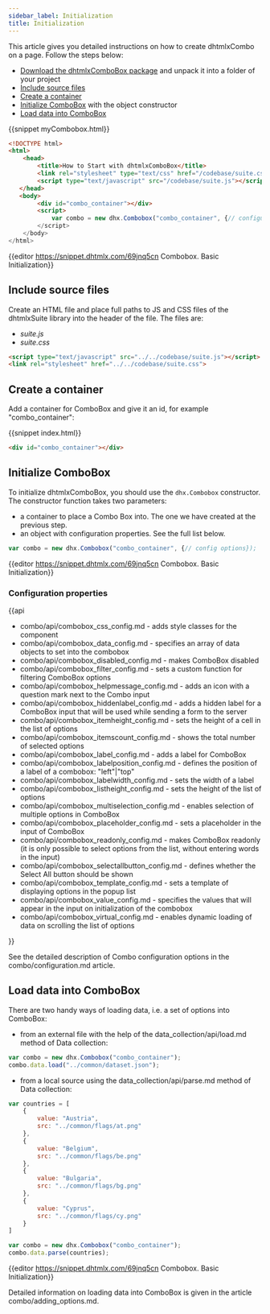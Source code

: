 ```yaml
---
sidebar_label: Initialization
title: Initialization
---          
```


This article gives you detailed instructions on how to create dhtmlxCombo on a page. Follow the steps below:

- [Download the dhtmlxComboBox package](https://dhtmlx.com/docs/products/dhtmlxSuite/download.shtml) and unpack it into a folder of your project
- [Include source files](#includesourcefiles)
- [Create a container](#createacontainer)
- [Initialize ComboBox](#initializecombo) with the object constructor
- [Load data into ComboBox](#loaddataintocombobox)

{{snippet	myCombobox.html}}
~~~html
<!DOCTYPE html>
<html>
	<head>
    	<title>How to Start with dhtmlxComboBox</title>
		<link rel="stylesheet" type="text/css" href="/codebase/suite.css">
        <script type="text/javascript" src="/codebase/suite.js"></script>
   </head>
   <body>
        <div id="combo_container"></div>
        <script>            
            var combo = new dhx.Combobox("combo_container", {// configuration});
        </script>
    </body>
</html>
~~~

{{editor    https://snippet.dhtmlx.com/69jnq5cn	Combobox. Basic Initialization}}

Include source files
----------------

Create an HTML file and place full paths to JS and CSS files of the dhtmlxSuite library into the header of the file. The files are:

- *suite.js*
- *suite.css*

~~~html
<script type="text/javascript" src="../../codebase/suite.js"></script>
<link rel="stylesheet" href="../../codebase/suite.css">
~~~

Create a container 
-------------

Add a container for ComboBox and give it an id, for example "combo_container":

{{snippet	index.html}}
~~~html
<div id="combo_container"></div>
~~~
 
Initialize ComboBox
-----------

To initialize dhtmlxComboBox, you should use the `dhx.Combobox` constructor. The constructor function takes two parameters:

- a container to place a Combo Box into. The one we have created at the previous step.
- an object with configuration properties. See the full list below.

~~~js
var combo = new dhx.Combobox("combo_container", {// config options});
~~~

{{editor    https://snippet.dhtmlx.com/69jnq5cn	Combobox. Basic Initialization}}

### Configuration properties

{{api

- combo/api/combobox_css_config.md - adds style classes for the component
- combo/api/combobox_data_config.md - specifies an array of data objects to set into the combobox
- combo/api/combobox_disabled_config.md - makes ComboBox disabled
- combo/api/combobox_filter_config.md -  sets a custom function for filtering ComboBox options
- combo/api/combobox_helpmessage_config.md - adds an icon with a question mark next to the Combo input
- combo/api/combobox_hiddenlabel_config.md - adds a hidden label for a ComboBox input that will be used while sending a form to the server
- combo/api/combobox_itemheight_config.md - sets the height of a cell in the list of options
- combo/api/combobox_itemscount_config.md - shows the total number of selected options
- combo/api/combobox_label_config.md - adds a label for ComboBox
- combo/api/combobox_labelposition_config.md - defines the position of a label of a combobox: "left"|"top"
- combo/api/combobox_labelwidth_config.md - sets the width of a label
- combo/api/combobox_listheight_config.md - sets the height of the list of options
- combo/api/combobox_multiselection_config.md - enables selection of multiple options in ComboBox
- combo/api/combobox_placeholder_config.md - sets a placeholder in the input of ComboBox
- combo/api/combobox_readonly_config.md - makes ComboBox readonly (it is only possible to select options from the list, without entering words in the input)
- combo/api/combobox_selectallbutton_config.md - defines whether the Select All button should be shown
- combo/api/combobox_template_config.md - sets a template of displaying options in the popup list
- combo/api/combobox_value_config.md - specifies the values that will appear in the input on initialization of the combobox
- combo/api/combobox_virtual_config.md - enables dynamic loading of data on scrolling the list of options

}}

See the detailed description of Combo configuration options in the combo/configuration.md article.

Load data into ComboBox
-------------

There are two handy ways of loading data, i.e. a set of options into ComboBox:

- from an external file with the help of the data_collection/api/load.md method of Data collection:

~~~js
var combo = new dhx.Combobox("combo_container");
combo.data.load("../common/dataset.json");
~~~

- from a local source using the data_collection/api/parse.md method of Data collection:

~~~js
var countries = [
    {
        value: "Austria",
        src: "../common/flags/at.png"
    },
    {
        value: "Belgium",
        src: "../common/flags/be.png"
    },
    {
        value: "Bulgaria",
        src: "../common/flags/bg.png"
    },
    {
        value: "Cyprus",
        src: "../common/flags/cy.png"
    }
]

var combo = new dhx.Combobox("combo_container");
combo.data.parse(countries);
~~~

{{editor    https://snippet.dhtmlx.com/69jnq5cn	Combobox. Basic Initialization}}

Detailed information on loading data into ComboBox is given in the article combo/adding_options.md.









